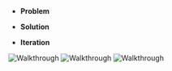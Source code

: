 ##
- **Problem**

- **Solution**

- **Iteration**

![Walkthrough]()
![Walkthrough]()
![Walkthrough]()
<!-- [Visit Project Repo]() -->

